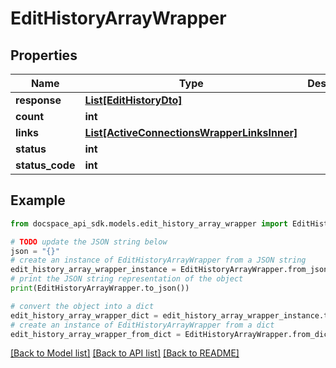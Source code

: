 # EditHistoryArrayWrapper

## Properties

Name | Type | Description | Notes
------------ | ------------- | ------------- | -------------
**response** | [**List[EditHistoryDto]**](EditHistoryDto.md) |  | [optional] 
**count** | **int** |  | [optional] 
**links** | [**List[ActiveConnectionsWrapperLinksInner]**](ActiveConnectionsWrapperLinksInner.md) |  | [optional] 
**status** | **int** |  | [optional] 
**status_code** | **int** |  | [optional] 

## Example

```python
from docspace_api_sdk.models.edit_history_array_wrapper import EditHistoryArrayWrapper

# TODO update the JSON string below
json = "{}"
# create an instance of EditHistoryArrayWrapper from a JSON string
edit_history_array_wrapper_instance = EditHistoryArrayWrapper.from_json(json)
# print the JSON string representation of the object
print(EditHistoryArrayWrapper.to_json())

# convert the object into a dict
edit_history_array_wrapper_dict = edit_history_array_wrapper_instance.to_dict()
# create an instance of EditHistoryArrayWrapper from a dict
edit_history_array_wrapper_from_dict = EditHistoryArrayWrapper.from_dict(edit_history_array_wrapper_dict)
```
[[Back to Model list]](../README.md#documentation-for-models) [[Back to API list]](../README.md#documentation-for-api-endpoints) [[Back to README]](../README.md)


